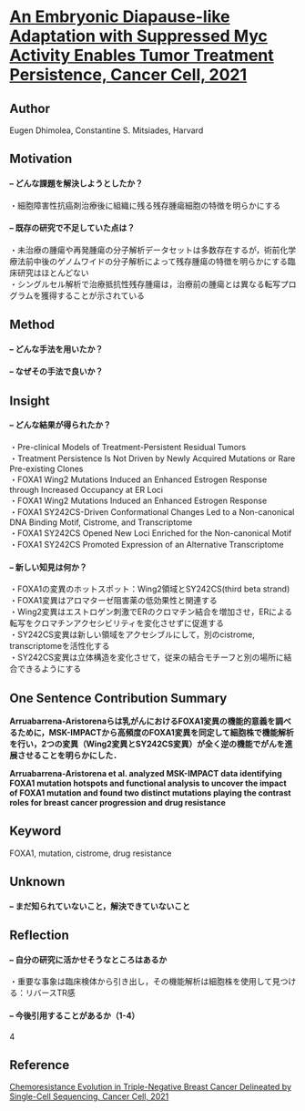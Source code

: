 # [An Embryonic Diapause-like Adaptation with Suppressed Myc Activity Enables Tumor Treatment Persistence, Cancer Cell, 2021](https://doi.org/10.1016/j.ccell.2020.12.002)
## Author
Eugen Dhimolea, Constantine S. Mitsiades, Harvard

## Motivation
#### – どんな課題を解決しようとしたか？
・細胞障害性抗癌剤治療後に組織に残る残存腫瘍細胞の特徴を明らかにする

#### – 既存の研究で不足していた点は？
・未治療の腫瘍や再発腫瘍の分子解析データセットは多数存在するが，術前化学療法前中後のゲノムワイドの分子解析によって残存腫瘍の特徴を明らかにする臨床研究はほとんどない  
・シングルセル解析で治療抵抗性残存腫瘍は，治療前の腫瘍とは異なる転写プログラムを獲得することが示されている



## Method
#### – どんな手法を用いたか？


#### – なぜその手法で良いか？

## Insight
#### – どんな結果が得られたか？
・Pre-clinical Models of Treatment-Persistent Residual Tumors  
・Treatment Persistence Is Not Driven by Newly Acquired Mutations or Rare Pre-existing Clones  
・FOXA1 Wing2 Mutations Induced an Enhanced Estrogen Response through Increased Occupancy at ER Loci   
・FOXA1 Wing2 Mutations Induced an Enhanced Estrogen Response  
・FOXA1 SY242CS-Driven Conformational Changes Led to a Non-canonical DNA Binding Motif, Cistrome, and Transcriptome  
・FOXA1 SY242CS Opened New Loci Enriched for the Non-canonical Motif  
・FOXA1 SY242CS Promoted Expression of an Alternative Transcriptome
#### – 新しい知見は何か？
・FOXA1の変異のホットスポット：Wing2領域とSY242CS(third beta strand)  
・FOXA1変異はアロマターゼ阻害薬の低効果性と関連する  
・Wing2変異はエストロゲン刺激でERのクロマチン結合を増加させ，ERによる転写をクロマチンアクセシビリティを変化させずに促進する  
・SY242CS変異は新しい領域をアクセシブルにして，別のcistrome, transcriptomeを活性化する  
・SY242CS変異は立体構造を変化させて，従来の結合モチーフと別の場所に結合できるようにする  

## One Sentence Contribution Summary
**Arruabarrena-Aristorenaらは乳がんにおけるFOXA1変異の機能的意義を調べるために，MSK-IMPACTから高頻度のFOXA1変異を同定して細胞株で機能解析を行い，2つの変異（Wing2変異とSY242CS変異）が全く逆の機能でがんを進展させることを明らかにした．**  
  
**Arruabarrena-Aristorena et al. analyzed MSK-IMPACT data identifying FOXA1 mutation hotspots and functional analysis to uncover the impact of FOXA1 mutation and found two distinct mutations playing the contrast roles for breast cancer progression and drug resistance**

## Keyword
FOXA1, mutation, cistrome, drug resistance

## Unknown
#### – まだ知られていないこと，解決できていないこと

## Reflection
#### – 自分の研究に活かせそうなところはあるか
・重要な事象は臨床検体から引き出し，その機能解析は細胞株を使用して見つける：リバースTR感

#### – 今後引用することがあるか（1-4）
4

## Reference
[Chemoresistance Evolution in Triple-Negative Breast Cancer Delineated by Single-Cell Sequencing, Cancer Cell, 2021](https://doi.org/10.1016/j.cell.2018.03.041)
